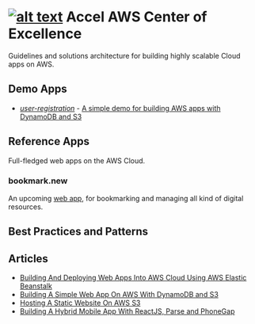 
[![alt text](http://www.accelna.com/images/photo2.jpg "Accel North America")](http://www.accelna.com/)
Accel AWS Center of Excellence
==============================

Guidelines and solutions architecture for building highly scalable Cloud apps on AWS.

## Demo Apps

* [*user-registration*](https://github.com/AccelNA/aws-coe/tree/master/demos/user-registration) - [A simple demo for building AWS apps with DynamoDB and S3](https://github.com/AccelNA/aws-coe/wiki/Building-A-Simple-Web-App-On-AWS-With-DynamoDB-and-S3)

## Reference Apps
Full-fledged web apps on the AWS Cloud.

### bookmark.new 
An upcoming [web app](https://github.com/AccelNA/bookmark.new), for bookmarking and managing all kind of digital resources.

## Best Practices and Patterns


## Articles
* [Building And Deploying Web Apps Into AWS Cloud Using AWS Elastic Beanstalk](https://github.com/AccelNA/aws-coe/wiki/Building-And-Deploying-Web-Apps-Into-AWS-Cloud-Using-AWS-Elastic-Beanstalk)
* [Building A Simple Web App On AWS With DynamoDB and S3](https://github.com/AccelNA/aws-coe/wiki/Building-A-Simple-Web-App-On-AWS-With-DynamoDB-and-S3)
* [Hosting A Static Website On AWS S3](https://github.com/AccelNA/aws-coe/wiki/Hosting--A-Static-Website--On-AWS-S3)
* [Building A Hybrid Mobile App With ReactJS, Parse and PhoneGap](https://github.com/AccelNA/aws-coe/wiki/Building-A-Hybrid-Mobile-App-With-ReactJS,-Parse-and-PhoneGap)
